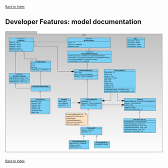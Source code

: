 <small><small>[Back to Index](../../../index.md)</small></small>

## Developer Features: model documentation

<img src="./Model.png" width="950" />

<small><small>[Back to Index](../../../index.md)</small></small>